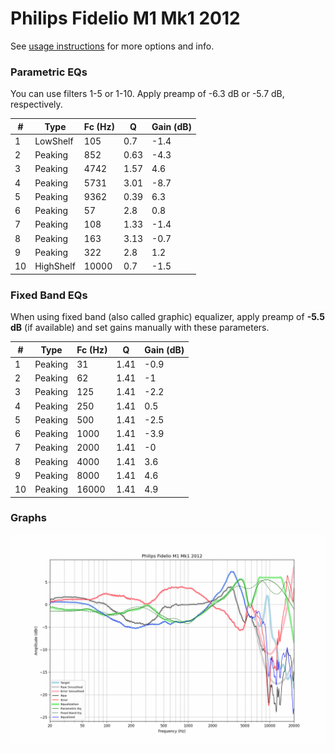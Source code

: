 # Philips Fidelio M1 Mk1 2012
See [usage instructions](https://github.com/jaakkopasanen/AutoEq#usage) for more options and info.

### Parametric EQs
You can use filters 1-5 or 1-10. Apply preamp of -6.3 dB or -5.7 dB, respectively.

|   # | Type      |   Fc (Hz) |    Q |   Gain (dB) |
|-----|-----------|-----------|------|-------------|
|   1 | LowShelf  |       105 | 0.7  |        -1.4 |
|   2 | Peaking   |       852 | 0.63 |        -4.3 |
|   3 | Peaking   |      4742 | 1.57 |         4.6 |
|   4 | Peaking   |      5731 | 3.01 |        -8.7 |
|   5 | Peaking   |      9362 | 0.39 |         6.3 |
|   6 | Peaking   |        57 | 2.8  |         0.8 |
|   7 | Peaking   |       108 | 1.33 |        -1.4 |
|   8 | Peaking   |       163 | 3.13 |        -0.7 |
|   9 | Peaking   |       322 | 2.8  |         1.2 |
|  10 | HighShelf |     10000 | 0.7  |        -1.5 |

### Fixed Band EQs
When using fixed band (also called graphic) equalizer, apply preamp of **-5.5 dB** (if available) and set gains manually with these parameters.

|   # | Type    |   Fc (Hz) |    Q |   Gain (dB) |
|-----|---------|-----------|------|-------------|
|   1 | Peaking |        31 | 1.41 |        -0.9 |
|   2 | Peaking |        62 | 1.41 |        -1   |
|   3 | Peaking |       125 | 1.41 |        -2.2 |
|   4 | Peaking |       250 | 1.41 |         0.5 |
|   5 | Peaking |       500 | 1.41 |        -2.5 |
|   6 | Peaking |      1000 | 1.41 |        -3.9 |
|   7 | Peaking |      2000 | 1.41 |        -0   |
|   8 | Peaking |      4000 | 1.41 |         3.6 |
|   9 | Peaking |      8000 | 1.41 |         4.6 |
|  10 | Peaking |     16000 | 1.41 |         4.9 |

### Graphs
![](./Philips%20Fidelio%20M1%20Mk1%202012.png)
